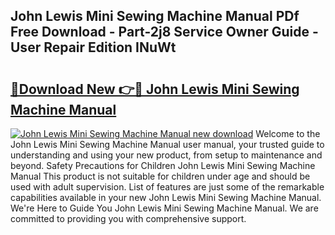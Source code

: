 ## John Lewis Mini Sewing Machine Manual PDf Free Download - Part-2j8 Service Owner Guide - User Repair Edition INuWt

# <h2><a href="http://cf16125.oget.top/?id=John+Lewis+Mini+Sewing+Machine+Manual">🔗Download New 👉🔴 John Lewis Mini Sewing Machine Manual</a></h2>

[![John Lewis Mini Sewing Machine Manual new download](https://i.imgur.com/5g1atiW.png)](http://cf16125.oget.top/?id=John+Lewis+Mini+Sewing+Machine+Manual)
Welcome to the John Lewis Mini Sewing Machine Manual user manual, your trusted guide to understanding and using your new product, from setup to maintenance and beyond. Safety Precautions for Children John Lewis Mini Sewing Machine Manual This product is not suitable for children under age and should be used with adult supervision. List of features are just some of the remarkable capabilities available in your new John Lewis Mini Sewing Machine Manual. We're Here to Guide You John Lewis Mini Sewing Machine Manual. We are committed to providing you with comprehensive support.
